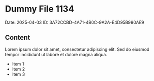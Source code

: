 # Dummy File 1134

Date: 2025-04-03
ID: 3A72CCBD-4A71-4B0C-9A2A-E4D95B980AE9

## Content

Lorem ipsum dolor sit amet, consectetur adipiscing elit.
Sed do eiusmod tempor incididunt ut labore et dolore magna aliqua.

* Item 1
* Item 2
* Item 3

